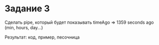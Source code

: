 # Задание 3

Сделать pipe, который будет показывать timeAgo => 1359 seconds ago (min, hours, day...)

Результат: код, пример, песочница